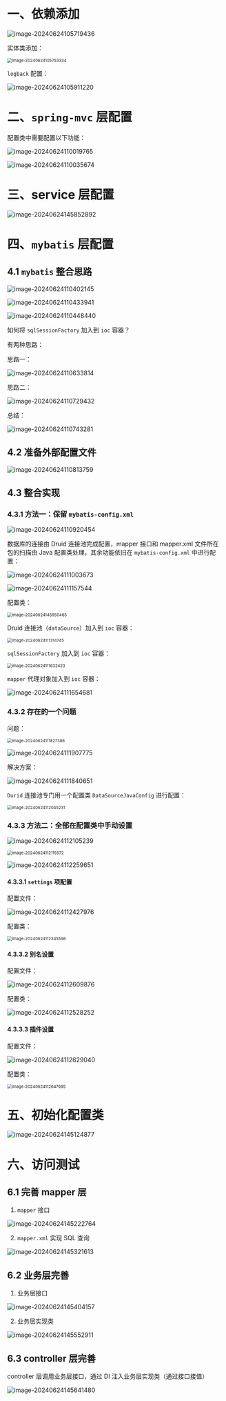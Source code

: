 # 一、依赖添加

![image-20240624105719436](02.ssm整合配置实战.assets/image-20240624105719436.png)

实体类添加：

<img src="02.ssm整合配置实战.assets/image-20240624105753334.png" alt="image-20240624105753334" style="zoom: 67%;" />

`logback` 配置：

![image-20240624105911220](02.ssm整合配置实战.assets/image-20240624105911220.png)

# 二、`spring-mvc` 层配置

配置类中需要配置以下功能：

![image-20240624110019765](02.ssm整合配置实战.assets/image-20240624110019765.png)

![image-20240624110035674](02.ssm整合配置实战.assets/image-20240624110035674.png)

# 三、service 层配置

![image-20240624145852892](02.ssm整合配置实战.assets/image-20240624145852892.png)

# 四、`mybatis` 层配置

## 4.1 `mybatis` 整合思路

![image-20240624110402145](02.ssm整合配置实战.assets/image-20240624110402145.png)

![image-20240624110433941](02.ssm整合配置实战.assets/image-20240624110433941.png)

![image-20240624110448440](02.ssm整合配置实战.assets/image-20240624110448440.png)

如何将 `sqlSessionFactory` 加入到 `ioc` 容器？

有两种思路：

思路一：

![image-20240624110633814](02.ssm整合配置实战.assets/image-20240624110633814.png)

思路二：

![image-20240624110729432](02.ssm整合配置实战.assets/image-20240624110729432.png)

总结：

![image-20240624110743281](02.ssm整合配置实战.assets/image-20240624110743281.png)

## 4.2 准备外部配置文件

![image-20240624110813759](02.ssm整合配置实战.assets/image-20240624110813759.png)

## 4.3 整合实现

### 4.3.1 方法一：保留 `mybatis-config.xml`

![image-20240624110920454](02.ssm整合配置实战.assets/image-20240624110920454.png)

数据库的连接由  Druid 连接池完成配置，mapper 接口和 mapper.xml 文件所在包的扫描由 Java 配置类处理，其余功能依旧在 `mybatis-config.xml` 中进行配置：

![image-20240624111003673](02.ssm整合配置实战.assets/image-20240624111003673.png)

![image-20240624111157544](02.ssm整合配置实战.assets/image-20240624111157544.png)

配置类：

<img src="02.ssm整合配置实战.assets/image-20240624145950465.png" alt="image-20240624145950465" style="zoom:67%;" />

Druid 连接池（`dataSource`）加入到 `ioc` 容器：

<img src="02.ssm整合配置实战.assets/image-20240624111314745.png" alt="image-20240624111314745" style="zoom:67%;" />

`sqlSessionFactory` 加入到 `ioc` 容器：

<img src="02.ssm整合配置实战.assets/image-20240624111632423.png" alt="image-20240624111632423" style="zoom:67%;" />

`mapper` 代理对象加入到 `ioc` 容器：

![image-20240624111654681](02.ssm整合配置实战.assets/image-20240624111654681.png)

### 4.3.2  存在的一个问题

问题：

<img src="02.ssm整合配置实战.assets/image-20240624111827386.png" alt="image-20240624111827386" style="zoom:67%;" />

![image-20240624111907775](02.ssm整合配置实战.assets/image-20240624111907775.png)

解决方案：

![image-20240624111840651](02.ssm整合配置实战.assets/image-20240624111840651.png)

`Durid` 连接池专门用一个配置类 `DataSourceJavaConfig` 进行配置：

<img src="02.ssm整合配置实战.assets/image-20240624112045231.png" alt="image-20240624112045231" style="zoom:67%;" />



### 4.3.3 方法二：全部在配置类中手动设置

![image-20240624112105239](02.ssm整合配置实战.assets/image-20240624112105239.png)

<img src="02.ssm整合配置实战.assets/image-20240624112115572.png" alt="image-20240624112115572" style="zoom:67%;" />

![image-20240624112259651](02.ssm整合配置实战.assets/image-20240624112259651.png)

#### 4.3.3.1  `settings` 项配置

配置文件：

![image-20240624112427976](02.ssm整合配置实战.assets/image-20240624112427976.png)

配置类：

<img src="02.ssm整合配置实战.assets/image-20240624112345596.png" alt="image-20240624112345596" style="zoom:67%;" />

#### 4.3.3.2 别名设置

配置文件：

![image-20240624112609876](02.ssm整合配置实战.assets/image-20240624112609876.png)

配置类：

![image-20240624112528252](02.ssm整合配置实战.assets/image-20240624112528252.png)

#### 4.3.3.3 插件设置

配置文件：

![image-20240624112629040](02.ssm整合配置实战.assets/image-20240624112629040.png)

配置类：

<img src="02.ssm整合配置实战.assets/image-20240624112647695.png" alt="image-20240624112647695" style="zoom:67%;" />

# 五、初始化配置类

![image-20240624145124877](02.ssm整合配置实战.assets/image-20240624145124877.png)

# 六、访问测试

## 6.1 完善 mapper 层

1. `mapper` 接口

![image-20240624145222764](02.ssm整合配置实战.assets/image-20240624145222764.png)

2. `mapper.xml` 实现 SQL 查询

![image-20240624145321613](02.ssm整合配置实战.assets/image-20240624145321613.png)

## 6.2 业务层完善

1. 业务层接口

![image-20240624145404157](02.ssm整合配置实战.assets/image-20240624145404157.png)

2. 业务层实现类

![image-20240624145552911](02.ssm整合配置实战.assets/image-20240624145552911.png)

## 6.3 controller 层完善

controller 层调用业务层接口，通过 DI 注入业务层实现类（通过接口接值）

![image-20240624145641480](02.ssm整合配置实战.assets/image-20240624145641480.png)